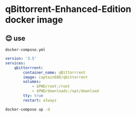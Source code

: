 # qBittorrent-Enhanced-Edition docker image

## 😊 use
`docker-compose.yml`
```yml
version: '3.5'
services:
    qbittorrrent:
        container_name: qBittorrrent
        image: captain686/qbittorrent
        volumes:
            - $PWD/root:/root
            - $PWD/downloads:/opt/download
        tty: true
        restart: always
```
```bash
docker-compose up -d
```
